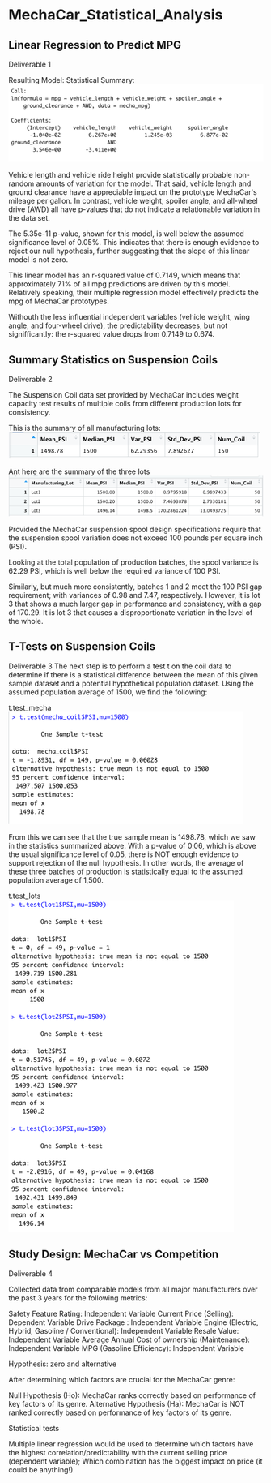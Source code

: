 # MechaCar_Statistical_Analysis

## Linear Regression to Predict MPG

  Deliverable 1
  
Resulting Model:
Statistical Summary:
![linear_regression](Resources/Images/linear_regression.PNG)

Vehicle length and vehicle ride height provide statistically probable non-random amounts of variation for the model. That said, vehicle length and ground clearance have a appreciable impact on the prototype MechaCar's mileage per gallon. In contrast, vehicle weight, spoiler angle, and all-wheel drive (AWD) all have p-values that do not indicate a relationable variation in the data set.

The 5.35e-11 p-value, shown for this model,  is well below the assumed significance level of 0.05%. This indicates that there is enough evidence to reject our null hypothesis, further suggesting that the slope of this linear model is not zero.

This linear model has an r-squared value of 0.7149, which means that approximately 71% of all mpg predictions are driven by this model. Relatively speaking, their multiple regression model effectively predicts the mpg of MechaCar prototypes.

Withouth the less influential independent variables (vehicle weight, wing angle, and four-wheel drive), the predictability decreases, but not signifficantly: the r-squared value drops from 0.7149 to 0.674.


## Summary Statistics on Suspension Coils
  
  Deliverable 2
  
The Suspension Coil data set provided by MechaCar includes weight capacity test results of multiple coils from different production lots for consistency.

This is the summary of all manufacturing lots:
![Total_Summary](Resources/Images/Total_Summary.PNG)

Ant here are the summary of the three lots
![Lot_Summary](Resources/Images/Lot_Summary.PNG)

Provided the MechaCar suspension spool design specifications require that the suspension spool variation does not exceed 100 pounds per square inch (PSI).

Looking at the total population of production batches, the spool variance is 62.29 PSI, which is well below the required variance of 100 PSI.

Similarly, but much more consistently, batches 1 and 2 meet the 100 PSI gap requirement; with variances of 0.98 and 7.47, respectively. However, it is lot 3 that shows a much larger gap in performance and consistency, with a gap of 170.29. It is lot 3 that causes a disproportionate variation in the level of the whole.

## T-Tests on Suspension Coils

  Deliverable 3 
The next step is to perform a test t on the coil data to determine if there is a statistical difference between the mean of this given sample dataset and a potential hypothetical population dataset. Using the assumed population average of 1500, we find the following:

t.test_mecha
![t.test_Mechacoil](Resources/Images/t.test_Mechacoil.PNG)

From this we can see that the true sample mean is 1498.78, which we saw in the statistics summarized above. With a p-value of 0.06, which is above the usual significance level of 0.05, there is NOT enough evidence to support rejection of the null hypothesis. In other words, the average of these three batches of production is statistically equal to the assumed population average of 1,500.

t.test_lots
![t.test_lots](Resources/Images/t.test_lots.PNG)

## Study Design: MechaCar vs Competition
  Deliverable 4
  
  Collected data from comparable models from all major manufacturers over the past 3 years for the following metrics:

Safety Feature Rating: Independent Variable
Current Price (Selling): Dependent Variable
Drive Package : Independent Variable
Engine (Electric, Hybrid, Gasoline / Conventional): Independent Variable
Resale Value: Independent Variable
Average Annual Cost of ownership (Maintenance): Independent Variable
MPG (Gasoline Efficiency): Independent Variable

Hypothesis: zero and alternative

After determining which factors are crucial for the MechaCar genre:

Null Hypothesis (Ho): MechaCar ranks correctly based on performance of key factors of its genre.
Alternative Hypothesis (Ha): MechaCar is NOT ranked correctly based on performance of key factors of its genre.

Statistical tests

Multiple linear regression would be used to determine which factors have the highest correlation/predictability with the current selling price (dependent variable); Which combination has the biggest impact on price (it could be anything!)
